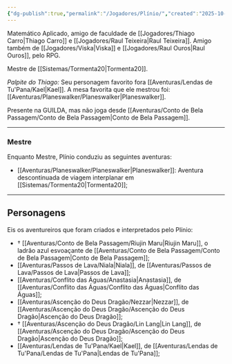 ```yaml
---
{"dg-publish":true,"permalink":"/Jogadores/Plínio/","created":"2025-10-13T17:42:06.638-03:00"}
---
```


Matemático Aplicado, amigo de faculdade de [[Jogadores/Thiago Carro\|Thiago Carro]] e [[Jogadores/Raul Teixeira\|Raul Teixeira]].
Amigo também de [[Jogadores/Viska\|Viska]] e [[Jogadores/Raul Ouros\|Raul Ouros]], pelo RPG.

Mestre de [[Sistemas/Tormenta20\|Tormenta20]].

*Palpite do Thiago:* Seu personagem favorito fora [[Aventuras/Lendas de Tu'Pana/Kael\|Kael]]. A mesa favorita que ele mestrou foi: [[Aventuras/Planeswalker/Planeswalker\|Planeswalker]].

Presente na GUILDA, mas não joga desde [[Aventuras/Conto de Bela Passagem/Conto de Bela Passagem\|Conto de Bela Passagem]].

---
### Mestre
Enquanto Mestre, Plínio conduziu as seguintes aventuras:
- [[Aventuras/Planeswalker/Planeswalker\|Planeswalker]]: Aventura descontinuada de viagem interplanar em [[Sistemas/Tormenta20\|Tormenta20]];
---
## Personagens
Eis os aventureiros que foram criados e interpretados pelo Plínio:
-  † [[Aventuras/Conto de Bela Passagem/Riujin Maru\|Riujin Maru]], o ladrão azul esvoaçante de [[Aventuras/Conto de Bela Passagem/Conto de Bela Passagem\|Conto de Bela Passagem]];
- [[Aventuras/Passos de Lava/Niala\|Niala]], de [[Aventuras/Passos de Lava/Passos de Lava\|Passos de Lava]];
- [[Aventuras/Conflito das Águas/Anastasia\|Anastasia]], de [[Aventuras/Conflito das Águas/Conflito das Águas\|Conflito das Águas]];
- [[Aventuras/Ascenção do Deus Dragão/Nezzar\|Nezzar]], de [[Aventuras/Ascenção do Deus Dragão/Ascenção do Deus Dragão\|Ascenção do Deus Dragão]];
- † [[Aventuras/Ascenção do Deus Dragão/Lin Lang\|Lin Lang]], de [[Aventuras/Ascenção do Deus Dragão/Ascenção do Deus Dragão\|Ascenção do Deus Dragão]];
- [[Aventuras/Lendas de Tu'Pana/Kael\|Kael]], de [[Aventuras/Lendas de Tu'Pana/Lendas de Tu'Pana\|Lendas de Tu'Pana]];